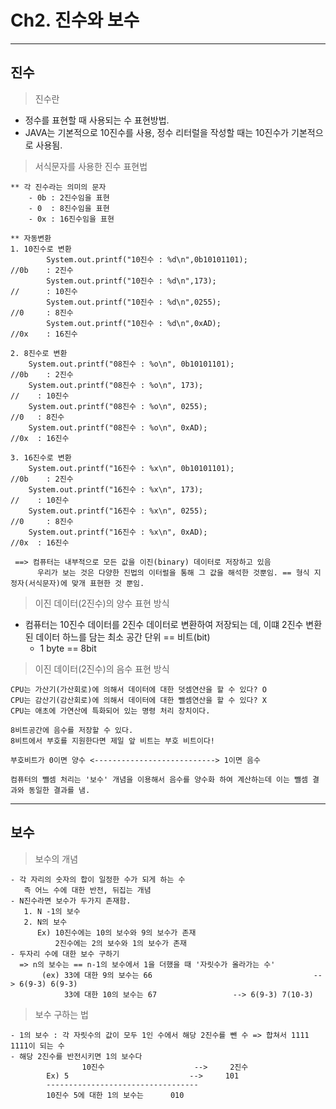 # Ch2. 진수와 보수
---
진수
---
> 진수란<br>
- 정수를 표현할 때 사용되는 수 표현방법.
- JAVA는 기본적으로 10진수를 사용, 정수 리터럴을 작성할 때는 10진수가 기본적으로 사용됨.
> 서식문자를 사용한 진수 표현법<br>
```
** 각 진수라는 의미의 문자
    - 0b : 2진수임을 표현
    - 0  : 8진수임을 표현
    - 0x : 16진수임을 표현

** 자동변환
1. 10진수로 변환
		System.out.printf("10진수 : %d\n",0b10101101);						//0b	: 2진수
		System.out.printf("10진수 : %d\n",173);								    //		: 10진수
		System.out.printf("10진수 : %d\n",0255);							  	//0		: 8진수
		System.out.printf("10진수 : %d\n",0xAD);						  		//0x	: 16진수

2. 8진수로 변환
    System.out.printf("08진수 : %o\n", 0b10101101);						//0b	: 2진수
    System.out.printf("08진수 : %o\n", 173);								  //  	: 10진수
    System.out.printf("08진수 : %o\n", 0255);								  //0 	: 8진수
    System.out.printf("08진수 : %o\n", 0xAD);								  //0x	: 16진수
        
3. 16진수로 변환
    System.out.printf("16진수 : %x\n", 0b10101101);						//0b	: 2진수
    System.out.printf("16진수 : %x\n", 173);								  //  	: 10진수
    System.out.printf("16진수 : %x\n", 0255);							  	//0 	: 8진수
    System.out.printf("16진수 : %x\n", 0xAD);								  //0x	: 16진수

 ==> 컴퓨터는 내부적으로 모든 값을 이진(binary) 데이터로 저장하고 있음
      우리가 보는 것은 다양한 진법의 이터럴을 통해 그 값을 해석한 것뿐임. == 형식 지정자(서식문자)에 맞개 표현한 것 뿐임.
```
> 이진 데이터(2진수)의 양수 표현 방식<br>
- 컴퓨터는 10진수 데이터를 2진수 데이터로 변환하여 저장되는 데, 이떄 2진수 변환된 데이터 하느를 담는 최소 공간 단위 == 비트(bit)
    * 1 byte == 8bit
> 이진 데이터(2진수)의 음수 표현 방식<br>
```
CPU는 가산기(가산회로)에 의해서 데이터에 대한 덧셈연산을 할 수 있다? O
CPU는 감산기(감산회로)에 의해서 데이터에 대한 뺄셈연산을 할 수 있다? X
CPU는 애초에 가연산에 특화되어 있는 명령 처리 장치이다.
        
8비트공간에 음수를 저장할 수 있다.
8비트에서 부호를 지원한다면 제일 앞 비트는 부호 비트이다!
        
부호비트가 0이면 양수 <---------------------------> 1이면 음수
        
컴퓨터의 뺄셈 처리는 '보수' 개념을 이용해서 음수를 양수화 하여 계산하는데 이는 뺄셈 결과와 동일한 결과를 냄.
```
---
보수
---
> 보수의 개념<br>
```
- 각 자리의 숫자의 합이 일정한 수가 되게 하는 수
   즉 어느 수에 대한 반전, 뒤집는 개념
- N진수라면 보수가 두가지 존재함.
   1. N -1의 보수
   2. N의 보수
      Ex) 10진수에는 10의 보수와 9의 보수가 존재
          2진수에는 2의 보수와 1의 보수가 존재
- 두자리 수에 대한 보수 구하기
  => n의 보수는 == n-1의 보수에서 1을 더했을 때 '자릿수가 올라가는 수'
       (ex) 33에 대한 9의 보수는 66									--> 6(9-3) 6(9-3)
            33에 대한 10의 보수는 67                 --> 6(9-3) 7(10-3)
```
> 보수 구하는 법<br>
```
- 1의 보수 : 각 자릿수의 값이 모두 1인 수에서 해당 2진수를 뺀 수 => 합쳐서 1111 1111이 되는 수
- 해당 2진수를 반전시키면 1의 보수다
 				10진수	                -->		2진수
        Ex) 5			            	-->		101
        ----------------------------------
        10진수 5에 대한 1의 보수는      010
```





